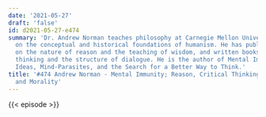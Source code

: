 ```yaml
---
date: '2021-05-27'
draft: 'false'
id: d2021-05-27-e474
summary: 'Dr. Andrew Norman teaches philosophy at Carnegie Mellon University. He works
  on the conceptual and historical foundations of humanism. He has published widely
  on the nature of reason and the teaching of wisdom, and written books on critical
  thinking and the structure of dialogue. He is the author of Mental Immunity: Infectious
  Ideas, Mind-Parasites, and the Search for a Better Way to Think.'
title: '#474 Andrew Norman - Mental Immunity; Reason, Critical Thinking, Beliefs,
  and Morality'
---
```

{{< episode >}}
